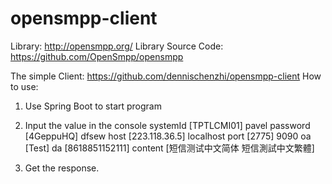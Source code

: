 # opensmpp-client

Library: http://opensmpp.org/
Library Source Code: https://github.com/OpenSmpp/opensmpp

The simple Client: https://github.com/dennischenzhi/opensmpp-client
How to use:

1.	Use Spring Boot to start program
2.	Input the value in the console
systemId [TPTLCMI01] pavel
password [4GeppuHQ] dfsew
host [223.118.36.5] localhost
port [2775] 9090
oa [Test] 
da [8618851152111] 
content [短信测试中文简体 短信測試中文繁體]

3.	Get the response.
